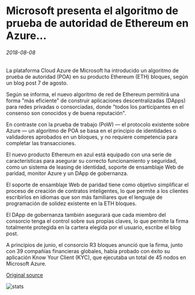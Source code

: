 # Microsoft presenta el algoritmo de prueba de autoridad de Ethereum en Azure...

###### 2018-08-08

La plataforma Cloud Azure de Microsoft ha introducido un algoritmo de prueba de autoridad (POA) en su producto Ethereum (ETH) bloques, según un blog post 7 de agosto.

Según se informa, el nuevo algoritmo de red de Ethereum permitirá una forma "más eficiente" de construir aplicaciones descentralizadas (DApps) para redes privadas o consorciadas, donde "todos los participantes en el consenso son conocidos y de buena reputación".

En contraste con la prueba de trabajo (PoW) — el protocolo existente sobre Azure — un algoritmo de POA se basa en el principio de identidades o validadores aprobados en un bloques, y no requiere competencia para completar las transacciones.

El nuevo producto Ethereum en azul está equipado con una serie de características para asegurar su correcto funcionamiento y seguridad, como un sistema de leasing de identidad, soporte de ensamblaje Web de paridad, monitor Azure y un DApp de gobernanza.

El soporte de ensamblaje Web de paridad tiene como objetivo simplificar el proceso de creación de contratos inteligentes, lo que permite a los clientes escribirlos en idiomas que son más familiares que el lenguaje de programación de solidez existente en la ETH bloques.

El DApp de gobernanza también asegurará que cada miembro del consorcio tenga el control sobre sus propias claves, lo que permite la firma totalmente protegida en la cartera elegida por el usuario, escribe el blog post.

A principios de junio, el consorcio R3 bloques anunció que la firma, junto con 39 compañías financieras globales, había probado con éxito su aplicación Know Your Client (KYC), que ejecutaba un total de 45 nodos en Microsoft Azure.

[Original source](https://cointelegraph.com/news/microsoft-introduces-ethereum-proof-of-authority-algorithm-on-azure)

![stats](https://c.statcounter.com/11760860/0/a89fa40b/1/ "stats")